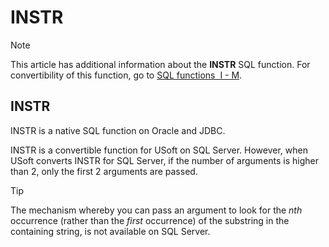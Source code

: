 # INSTR



> [!NOTE]
> This article has additional information about the **INSTR** SQL function.
> For convertibility of this function, go to [SQL functions  I - M](/docs/Modeller%20and%20Rules%20Engine/SQL%20functions/SQL%20functions%20IM.md).

## **INSTR**

INSTR is a native SQL function on Oracle and JDBC.

INSTR is a convertible function for USoft on SQL Server. However, when USoft converts INSTR for SQL Server, if the number of arguments is higher than 2, only the first 2 arguments are passed.

> [!TIP]
> The mechanism whereby you can pass an argument to look for the *nth* occurrence (rather than the *first* occurrence) of the substring in the containing string, is not available on SQL Server.